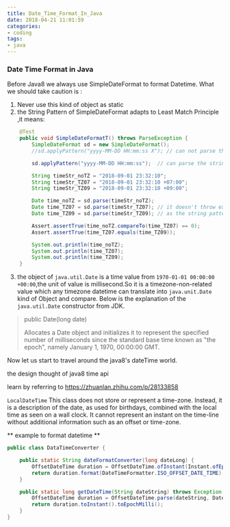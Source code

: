 ```yaml
---
title: Date_Time_Format_In_Java
date: 2018-04-21 11:01:59
categories:
- coding
tags:
- java
---
```

### Date Time Format in Java

Before Java8 we always use SimpleDateFormat to format Datetime. What we should take caution is :
1. Never use this kind of object as static
2. the String Pattern of SimpleDateFormat adapts to Least Match Principle ,it means:
```java
    @Test
    public void SimpleDateFormatT() throws ParseException {
        SimpleDateFormat sd = new SimpleDateFormat();
        //sd.applyPattern("yyyy-MM-DD HH:mm:ss X"); // can not parse the string without timeZone info

        sd.applyPattern("yyyy-MM-DD HH:mm:ss");  // can parse the string with timeZone info

        String timeStr_noTZ = "2018-09-01 23:32:10";
        String timeStr_TZ07 = "2018-09-01 23:32:10 +07:00";
        String timeStr_TZ09 = "2018-09-01 23:32:10 +09:00";

        Date time_noTZ = sd.parse(timeStr_noTZ); 
        Date time_TZ07 = sd.parse(timeStr_TZ07); // it doesn't throw exception ,but it ignore the timezone info 
        Date time_TZ09 = sd.parse(timeStr_TZ09); // as the string pattern doesn't specify the timezone required.

        Assert.assertTrue(time_noTZ.compareTo(time_TZ07) == 0);
        Assert.assertTrue(time_TZ07.equals(time_TZ09));

        System.out.println(time_noTZ);
        System.out.println(time_TZ07);
        System.out.println(time_TZ09);
    }
```

3. the object of `java.util.Date` is a time value from `1970-01-01 00:00:00 +00:00`,the unit of value is millisecond.So it is a timezone-non-related value which any timezone datetime can translate into `java.unit.Date` kind of Object and compare.
Below is the explanation of the `java.util.Date`  constructor from JDK.

> public Date(long date)
> 
> Allocates a Date object and initializes it to represent the specified number of milliseconds since the standard base time known as "the epoch", namely January 1, 1970, 00:00:00 GMT.


Now let us start to travel around the java8's dateTime world.

the design thought of java8 time api

learn by referring to https://zhuanlan.zhihu.com/p/28133858


`LocalDateTime`
This class does not store or represent a time-zone. Instead, it is a description of the date, as used for birthdays, combined with the local time as seen on a wall clock. It cannot represent an instant on the time-line without additional information such as an offset or time-zone.

** example to format datetime **
```java
public class DataTimeConverter {

    public static String dateFormatConverter(long dateLong) {
        OffsetDateTime duration = OffsetDateTime.ofInstant(Instant.ofEpochMilli(dateLong), ZoneId.systemDefault());
        return duration.format(DateTimeFormatter.ISO_OFFSET_DATE_TIME);
    }

    public static long getDateTime(String dateString) throws Exception {
        OffsetDateTime duration = OffsetDateTime.parse(dateString, DateTimeFormatter.ISO_OFFSET_DATE_TIME);
        return duration.toInstant().toEpochMilli();
    }
}

```
